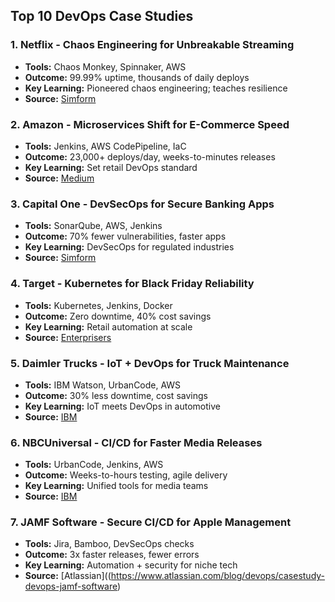 ## Top 10 DevOps Case Studies

### 1. Netflix - Chaos Engineering for Unbreakable Streaming
- **Tools:** Chaos Monkey, Spinnaker, AWS
- **Outcome:** 99.99% uptime, thousands of daily deploys
- **Key Learning:** Pioneered chaos engineering; teaches resilience
- **Source:** [Simform](https://www.simform.com/blog/netflix-devops-case-study/)

### 2. Amazon - Microservices Shift for E-Commerce Speed
- **Tools:** Jenkins, AWS CodePipeline, IaC
- **Outcome:** 23,000+ deploys/day, weeks-to-minutes releases
- **Key Learning:** Set retail DevOps standard
- **Source:** [Medium](https://medium.com/@chetxn/devops-case-study-3-amazon-%EF%B8%8F-45fdf2e27019)

### 3. Capital One - DevSecOps for Secure Banking Apps
- **Tools:** SonarQube, AWS, Jenkins
- **Outcome:** 70% fewer vulnerabilities, faster apps
- **Key Learning:** DevSecOps for regulated industries
- **Source:** [Simform](https://www.simform.com/blog/capital-one-devops-case-study/)

### 4. Target - Kubernetes for Black Friday Reliability
- **Tools:** Kubernetes, Jenkins, Docker
- **Outcome:** Zero downtime, 40% cost savings
- **Key Learning:** Retail automation at scale
- **Source:** [Enterprisers](https://enterprisersproject.com/article/2017/1/target-cio-explains-how-devops-took-root-inside-retail-giant)

### 5. Daimler Trucks - IoT + DevOps for Truck Maintenance
- **Tools:** IBM Watson, UrbanCode, AWS
- **Outcome:** 30% less downtime, cost savings
- **Key Learning:** IoT meets DevOps in automotive
- **Source:** [IBM](https://www.ibm.com/case-studies/daimler-trucks-north-america)

### 6. NBCUniversal - CI/CD for Faster Media Releases
- **Tools:** UrbanCode, Jenkins, AWS
- **Outcome:** Weeks-to-hours testing, agile delivery
- **Key Learning:** Unified tools for media teams
- **Source:** [IBM](https://www.ibm.com/case-studies/nbcuniversal)

### 7. JAMF Software - Secure CI/CD for Apple Management
- **Tools:** Jira, Bamboo, DevSecOps checks
- **Outcome:** 3x faster releases, fewer errors
- **Key Learning:** Automation + security for niche tech
- **Source:** [Atlassian]((https://www.atlassian.com/blog/devops/casestudy-devops-jamf-software)


